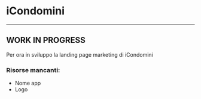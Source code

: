 # iCondomini

---

## WORK IN PROGRESS

Per ora in sviluppo la landing page marketing di iCondomini

### Risorse mancanti:

- Nome app
- Logo